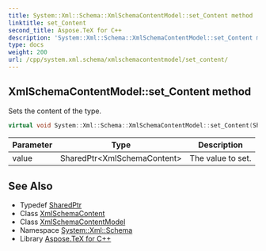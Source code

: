 ```yaml
---
title: System::Xml::Schema::XmlSchemaContentModel::set_Content method
linktitle: set_Content
second_title: Aspose.TeX for C++
description: 'System::Xml::Schema::XmlSchemaContentModel::set_Content method. Sets the content of the type in C++.'
type: docs
weight: 200
url: /cpp/system.xml.schema/xmlschemacontentmodel/set_content/
---
```

## XmlSchemaContentModel::set_Content method


Sets the content of the type.

```cpp
virtual void System::Xml::Schema::XmlSchemaContentModel::set_Content(SharedPtr<XmlSchemaContent> value)=0
```


| Parameter | Type | Description |
| --- | --- | --- |
| value | SharedPtr\<XmlSchemaContent\> | The value to set. |

## See Also

* Typedef [SharedPtr](../../../system/sharedptr/)
* Class [XmlSchemaContent](../../xmlschemacontent/)
* Class [XmlSchemaContentModel](../)
* Namespace [System::Xml::Schema](../../)
* Library [Aspose.TeX for C++](../../../)
